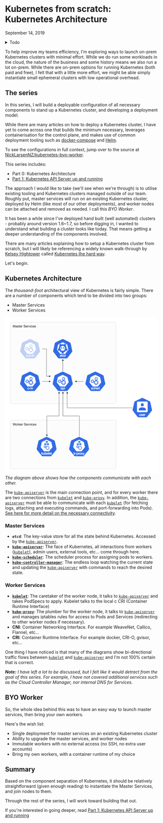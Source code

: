 # Kubernetes from scratch: Kubernetes Architecture

September 14, 2019

<details>
<summary>Todo</summary>
<p>

- Purpose
- Call-out to Kelsey Hightower
- Version (1.14?)
- Kubernetes architecture
- Garden
- BYO Workers (custom container runtime)
- Worker labeling

</p>
</details>  

To help improve my teams efficiency, I'm exploring ways to launch on-prem Kubernetes clusters with minimal effort. While we do run some workloads in the cloud, the nature of the business and some history means we also run a lot on-prem. While there are on-prem options for running Kubernetes (both paid and free), I felt that with a little more effort, we might be able simply instantiate small ephemeral clusters with low operational overhead.

## The series

In this series, I will build a deployable configuration of all necessary components to stand up a Kubernetes cluster, and developing a deployment model.

While there are many articles on how to deploy a Kubernetes cluster, I have yet to come across one that builds the minimum necessary, leverages containerisation for the control plane, and makes use of common deployment tooling such as [docker-compose] and [Helm].

To see the configurations in full context, jump over to the source at [NickLarsenNZ/kubernetes-byo-worker][source].

This series includes:

- Part 0: Kubernetes Architecture
- [Part 1: Kubernetes API Server up and running][part-1]

The approach I would like to take (we'll see when we're through) is to utilise existing tooling and Kubernetes clusters managed outside of our team. Roughly put, master services will run on an existing Kubernetes cluster, deployed by Helm (like most of our other deployments), and worker nodes can be attached and removed as needed. I call this _BYO Worker_.

It has been a while since I've deployed hand built (well automated) clusters - probably around version 1.6~1.7, so before digging in, I wanted to understand what building a cluster looks like today. That means getting a deeper understanding of the components involved.

There are many articles explaining how to setup a Kubernetes cluster from scratch, but I will likely be referencing a widely known walk-through by [Kelsey Hightower][kelsey-hightower] called [Kubernetes the hard way][k8s-hard-mode].

Let's begin.

## Kubernetes Architecture

The _thousand-foot_ architectural view of Kubernetes is fairly simple. There are a number of components which tend to be divided into two groups:

- Master Services
- Worker Services

![Kubernetes Architecture][kubernetes-arch]
_The diagram above shows how the components communicate with each other._

The [`kube-apiserver`][kube-apiserver] is the main connection point, and for every worker there are two connections from [`kubelet`][kubelet] and [`kube-proxy`][kube-proxy]. In addition, the [`kube-apiserver`][kube-apiserver] must be able to communicate with each [`kubelet`][kubelet] (for fetching logs, attaching and executing commands, and port-forwarding into Pods). [See here for more detail on the necessary connectivity][kubernetes-comms].

### Master Services

- **`etcd`**: The key-value store for all the state behind Kubernetes. Accessed by the [`kube-apiserver`][kube-apiserver].
- [**`kube-apiserver`**][kube-apiserver]: The face of Kubernetes, all interactions from workers ([`kubelet`][kubelet]), admin users, external tools, etc... come through here.
- [**`kube-scheduler`**][kube-scheduler]: The scheduler process for assigning pods to workers.
- [**`kube-controller-manager`**][kube-controller-manager]: The endless loop watching the current state and updating the [`kube-apiserver`][kube-apiserver] with commands to reach the desired state.

### Worker Services

- [**`kubelet`**][kubelet]: The caretaker of the worker node, it talks to [`kube-apiserver`][kube-apiserver] and takes PodSpecs to apply. Kubelet talks to the local c  CRI (Container Runtime Interface)
- [**`kube-proxy`**][kube-proxy]: The plumber for the worker node, it talks to [`kube-apiserver`][kube-apiserver] and manages iptables rules for access to Pods and Services (redirecting to other worker nodes if necessary).
- **CNI**: Container Networking Interface. For example WeaveNet, Callico, Flannel, etc...
- **CRI**: Container Runtime Interface. For example docker, CRI-O, gvisor, etc...

One thing I have noticed is that many of the diagrams show bi-directional traffic flows between [`kubelet`][kubelet] and [`kube-apiserver`][kube-apiserver] and I'm not 100% certain that is correct.

_**Note:** I have left a lot to be discussed, but I felt like it would detract from the goal of this series. For example, I have not covered additional services such as the Cloud Controller Manager, nor internal DNS for Services._

## BYO Worker

So, the whole idea behind this was to have an easy way to launch master services, then bring your own workers. 

Here's the wish list:

- Single deployment for master services on an existing Kubernetes cluster
- Ability to upgrade the master services, and worker nodes
- Immutable workers with no external access (no SSH, no extra user accounts)
- Bring my own workers, with a container runtime of my choice

## Summary

Based on the component separation of Kubernetes, it should be relatively straightforward (given enough reading) to instantiate the Master Services, and join nodes to them.

Through the rest of the series, I will work toward building that out.

If you're interested in going deeper, read [Part 1: Kubernetes API Server up and running][part-1]

[part-1]: https://github.com/NickLarsenNZ/nicklarsennz-blog/blob/master/Part%201.%20Kubernetes%20API.md
[docker-compose]: https://docs.docker.com/compose/
[Helm]: https://helm.sh/
[source]: https://github.com/NickLarsenNZ/kubernetes-byo-worker
[kelsey-hightower]: https://twitter.com/kelseyhightower
[k8s-hard-mode]: https://github.com/kelseyhightower/kubernetes-the-hard-way
[kubernetes-arch]: ./images/kubernetes_architecture.png
[kubernetes-comms]: https://kubernetes.io/docs/concepts/architecture/master-node-communication/
[kube-apiserver]: https://kubernetes.io/docs/reference/command-line-tools-reference/kube-apiserver/
[kube-scheduler]: https://kubernetes.io/docs/reference/command-line-tools-reference/kube-scheduler/
[kube-controller-manager]: https://kubernetes.io/docs/reference/command-line-tools-reference/kube-controller-manager/
[kubelet]: https://kubernetes.io/docs/reference/command-line-tools-reference/kubelet/
[kube-proxy]: https://kubernetes.io/docs/reference/command-line-tools-reference/kube-proxy/
